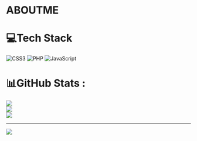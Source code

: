 # ABOUTME

# 💻Tech Stack
![CSS3](https://img.shields.io/badge/css3-%231572B6.svg?style=for-the-badge&logo=css3&logoColor=white) ![PHP](https://img.shields.io/badge/php-%23777BB4.svg?style=for-the-badge&logo=php&logoColor=white) ![JavaScript](https://img.shields.io/badge/javascript-%23323330.svg?style=for-the-badge&logo=javascript&logoColor=%23F7DF1E)
# 📊GitHub Stats :
![](https://github-readme-stats.vercel.app/api?username=Diana19K&theme=buefy&hide_border=false&include_all_commits=false&count_private=false)<br/>
![](https://github-readme-streak-stats.herokuapp.com/?user=Diana19K&theme=buefy&hide_border=false)<br/>
![](https://github-readme-stats.vercel.app/api/top-langs/?username=Diana19K&theme=buefy&hide_border=false&include_all_commits=false&count_private=false&layout=compact)

---
[![](https://visitcount.itsvg.in/api?id=Diana19K&icon=0&color=0)](https://visitcount.itsvg.in)

